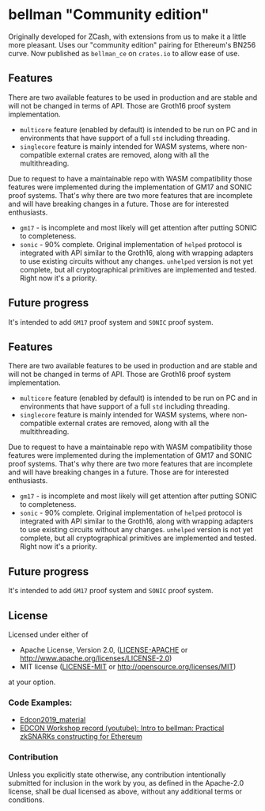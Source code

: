 # bellman "Community edition"
 
Originally developed for ZCash, with extensions from us to make it a little more pleasant. Uses our "community edition" pairing for Ethereum's BN256 curve. Now published as `bellman_ce` on `crates.io` to allow ease of use.

## Features

There are two available features to be used in production and are stable and will not be changed in terms of API. Those are Groth16 proof system implementation.

- `multicore` feature (enabled by default) is intended to be run on PC and in environments that have support of a full `std` including threading.
- `singlecore` feature is mainly intended for WASM systems, where non-compatible external crates are removed, along with all the multithreading.

Due to request to have a maintainable repo with WASM compatibility those features were implemented during the implementation of GM17 and SONIC proof systems. That's why there are two more features that are incomplete and will have breaking changes in a future. Those are for interested enthusiasts.

- `gm17` - is incomplete and most likely will get attention after putting SONIC to completeness.
- `sonic` - 90% complete. Original implementation of `helped` protocol is integrated with API similar to the Groth16, along with wrapping adapters to use existing circuits without any changes. `unhelped` version is not yet complete, but all cryptographical primitives are implemented and tested. Right now it's a priority.

## Future progress

It's intended to add `GM17` proof system and `SONIC` proof system.

## Features

There are two available features to be used in production and are stable and will not be changed in terms of API. Those are Groth16 proof system implementation.

- `multicore` feature (enabled by default) is intended to be run on PC and in environments that have support of a full `std` including threading.
- `singlecore` feature is mainly intended for WASM systems, where non-compatible external crates are removed, along with all the multithreading.

Due to request to have a maintainable repo with WASM compatibility those features were implemented during the implementation of GM17 and SONIC proof systems. That's why there are two more features that are incomplete and will have breaking changes in a future. Those are for interested enthusiasts.

- `gm17` - is incomplete and most likely will get attention after putting SONIC to completeness.
- `sonic` - 90% complete. Original implementation of `helped` protocol is integrated with API similar to the Groth16, along with wrapping adapters to use existing circuits without any changes. `unhelped` version is not yet complete, but all cryptographical primitives are implemented and tested. Right now it's a priority.

## Future progress

It's intended to add `GM17` proof system and `SONIC` proof system.

## License

Licensed under either of

 * Apache License, Version 2.0, ([LICENSE-APACHE](LICENSE-APACHE) or http://www.apache.org/licenses/LICENSE-2.0)
 * MIT license ([LICENSE-MIT](LICENSE-MIT) or http://opensource.org/licenses/MIT)

at your option.

### Code Examples:

- [Edcon2019_material](https://github.com/matter-labs/Edcon2019_material)
- [EDCON Workshop record (youtube): Intro to bellman: Practical zkSNARKs constructing for Ethereum](https://www.youtube.com/watch?v=tUY0YGTpehg&t=74s)

### Contribution

Unless you explicitly state otherwise, any contribution intentionally
submitted for inclusion in the work by you, as defined in the Apache-2.0
license, shall be dual licensed as above, without any additional terms or
conditions.
